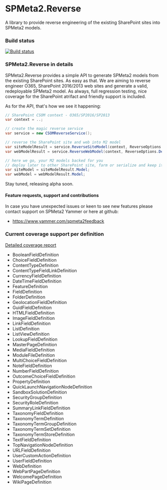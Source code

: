 # SPMeta2.Reverse
A library to provide reverse engineering of the existing SharePoint sites into SPMeta2 models.

### Build status
[![Build status](https://ci.appveyor.com/api/projects/status/73pbufcanckaxnqi?svg=true)](https://ci.appveyor.com/project/SubPointSupport/spmeta2-reverse)

### SPMeta2.Reverse in details

SPMeta2.Reverse provides a simple API to generate SPMeta2 models from the existing SharePoint sites. 
As easy as that. We are aiming to reverse engineer O365, SharePoint 2016/2013 web sites and generate a valid, redeployable SPMeta2 model.
As always, full regression testing, nice coverage for the SharePoint atrifact and friendly support is included.

As for the API, that's how we see it happening:
```cs
// SharePoint CSOM context - O365/SP2016/SP2013
var context = ..; 

// create the magic reverse service
var service = new CSOMReverseService();

// reverse the SharePoint site and web into M2 model
var siteModelResult = service.ReverseSiteModel(context, ReverseOptions.Default);
var webModelResult = service.ReverseWebModel(context, ReverseOptions.Default);

// here we go, your M2 models backed for you
// deploy later to other SharePoint site, farm or serialize and keep it for the future
var siteModel = siteModelResult.Model;
var webModel = webModelResult.Model;

```
Stay tuned, releasing alpha soon. 

#### Feature requests, support and contributions
In case you have unexpected issues or keen to see new features please contact support on SPMeta2 Yammer or here at github:

* https://www.yammer.com/spmeta2feedback

### Current coverage support per definition
[Detailed coverage report](https://github.com/SubPointSolutions/spmeta2-reverse/M2.Reverse.Coverage.Status.md)

* BooleanFieldDefinition
* ChoiceFieldDefinition
* ContentTypeDefinition
* ContentTypeFieldLinkDefinition
* CurrencyFieldDefinition
* DateTimeFieldDefinition
* FeatureDefinition
* FieldDefinition
* FolderDefinition
* GeolocationFieldDefinition
* GuidFieldDefinition
* HTMLFieldDefinition
* ImageFieldDefinition
* LinkFieldDefinition
* ListDefinition
* ListViewDefinition
* LookupFieldDefinition
* MasterPageDefinition
* MediaFieldDefinition
* ModuleFileDefinition
* MultiChoiceFieldDefinition
* NoteFieldDefinition
* NumberFieldDefinition
* OutcomeChoiceFieldDefinition
* PropertyDefinition
* QuickLaunchNavigationNodeDefinition
* SandboxSolutionDefinition
* SecurityGroupDefinition
* SecurityRoleDefinition
* SummaryLinkFieldDefinition
* TaxonomyFieldDefinition
* TaxonomyTermDefinition
* TaxonomyTermGroupDefinition
* TaxonomyTermSetDefinition
* TaxonomyTermStoreDefinition
* TextFieldDefinition
* TopNavigationNodeDefinition
* URLFieldDefinition
* UserCustomActionDefinition
* UserFieldDefinition
* WebDefinition
* WebPartPageDefinition
* WelcomePageDefinition
* WikiPageDefinition
